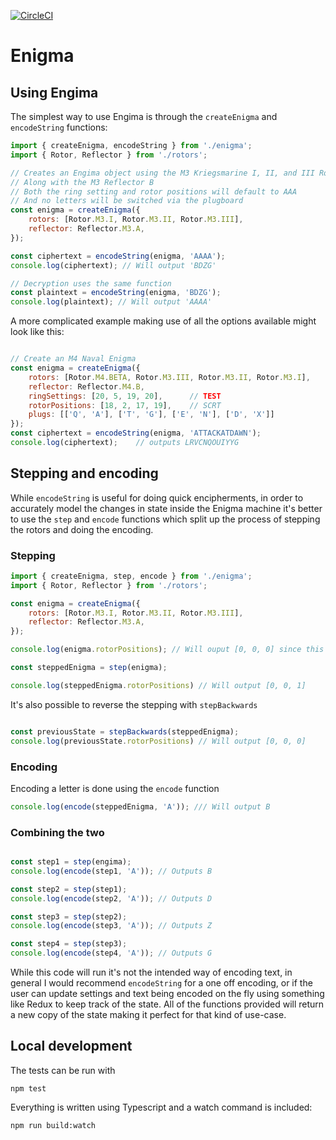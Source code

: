 [![CircleCI](https://circleci.com/gh/pogotc/enigma/tree/master.svg?style=svg&circle-token=08221b3b1af44bd8e3f7f117e7b1432806ef0105)](https://circleci.com/gh/pogotc/enigma/tree/master)

# Enigma

## Using Engima

The simplest way to use Engima is through the `createEnigma` and `encodeString` functions:

```javascript
import { createEnigma, encodeString } from './enigma';
import { Rotor, Reflector } from './rotors';

// Creates an Engima object using the M3 Kriegsmarine I, II, and III Rotors
// Along with the M3 Reflector B
// Both the ring setting and rotor positions will default to AAA
// And no letters will be switched via the plugboard
const enigma = createEnigma({
    rotors: [Rotor.M3.I, Rotor.M3.II, Rotor.M3.III],
    reflector: Reflector.M3.A,
});

const ciphertext = encodeString(enigma, 'AAAA');
console.log(ciphertext); // Will output 'BDZG'

// Decryption uses the same function
const plaintext = encodeString(enigma, 'BDZG');
console.log(plaintext); // Will output 'AAAA'
```

A more complicated example making use of all the options available might look like this:

```javascript

// Create an M4 Naval Enigma
const enigma = createEnigma({
    rotors: [Rotor.M4.BETA, Rotor.M3.III, Rotor.M3.II, Rotor.M3.I],
    reflector: Reflector.M4.B,
    ringSettings: [20, 5, 19, 20],      // TEST
    rotorPositions: [18, 2, 17, 19],    // SCRT
    plugs: [['Q', 'A'], ['T', 'G'], ['E', 'N'], ['D', 'X']]
});
const ciphertext = encodeString(enigma, 'ATTACKATDAWN');
console.log(ciphertext);    // outputs LRVCNQOUIYYG
````

## Stepping and encoding

While `encodeString` is useful for doing quick encipherments, in order to accurately model the changes in state inside the Enigma machine it's better to use the `step` and `encode` functions which split up the process of stepping the rotors and doing the encoding.

### Stepping

```javascript
import { createEnigma, step, encode } from './enigma';
import { Rotor, Reflector } from './rotors';

const enigma = createEnigma({
    rotors: [Rotor.M3.I, Rotor.M3.II, Rotor.M3.III],
    reflector: Reflector.M3.A,
});

console.log(enigma.rotorPositions); // Will ouput [0, 0, 0] since this is the default starting position

const steppedEnigma = step(enigma);

console.log(steppedEnigma.rotorPositions) // Will output [0, 0, 1]
```

It's also possible to reverse the stepping with `stepBackwards`

```javascript

const previousState = stepBackwards(steppedEnigma);
console.log(previousState.rotorPositions) // Will output [0, 0, 0]
```

### Encoding

Encoding a letter is done using the `encode` function

```javascript
console.log(encode(steppedEnigma, 'A')); /// Will output B
```

### Combining the two

```javascript

const step1 = step(engima);
console.log(encode(step1, 'A')); // Outputs B

const step2 = step(step1);
console.log(encode(step2, 'A')); // Outputs D

const step3 = step(step2);
console.log(encode(step3, 'A')); // Outputs Z

const step4 = step(step3);
console.log(encode(step4, 'A')); // Outputs G
```

While this code will run it's not the intended way of encoding text, in general I would recommend `encodeString` for a one off encoding, or if the user can update settings and text being encoded on the fly using something like Redux to keep track of the state. All of the functions provided will return a new copy of the state making it perfect for that kind of use-case.

## Local development

The tests can be run with

    npm test

Everything is written using Typescript and a watch command is included:

    npm run build:watch




